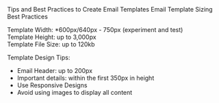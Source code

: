 <!-- title -->Tips and Best Practices to Create Email Templates
<!-- grey line to separate -->

<!-- Subheading -->Email Template Sizing Best Practices

Template Width: *600px/640px - 750px (experiment and test)  
Template Height: up to 3,000px  
Template File Size: up to 120kb  

Template Design Tips:
   - Email Header: up to 200px  
   - Important details: within the first 350px in height  
   - Use Responsive Designs  
   - Avoid using images to display all content 